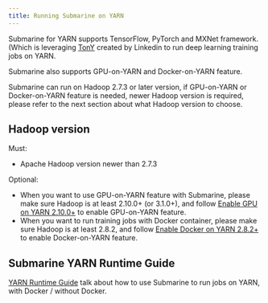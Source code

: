 ```yaml
---
title: Running Submarine on YARN
---
```


<!--
   Licensed to the Apache Software Foundation (ASF) under one or more
   contributor license agreements.  See the NOTICE file distributed with
   this work for additional information regarding copyright ownership.
   The ASF licenses this file to You under the Apache License, Version 2.0
   (the "License"); you may not use this file except in compliance with
   the License.  You may obtain a copy of the License at
   http://www.apache.org/licenses/LICENSE-2.0
   Unless required by applicable law or agreed to in writing, software
   distributed under the License is distributed on an "AS IS" BASIS,
   WITHOUT WARRANTIES OR CONDITIONS OF ANY KIND, either express or implied.
   See the License for the specific language governing permissions and
   limitations under the License.
-->

Submarine for YARN supports TensorFlow, PyTorch and MXNet framework. (Which is leveraging [TonY](https://github.com/linkedin/TonY) created by Linkedin to run deep learning training jobs on YARN.

Submarine also supports GPU-on-YARN and Docker-on-YARN feature.

Submarine can run on Hadoop 2.7.3 or later version, if GPU-on-YARN or Docker-on-YARN feature is needed, newer Hadoop version is required, please refer to the next section about what Hadoop version to choose.

## Hadoop version

Must:

- Apache Hadoop version newer than 2.7.3

Optional:

- When you want to use GPU-on-YARN feature with Submarine, please make sure Hadoop is at least 2.10.0+ (or 3.1.0+), and follow [Enable GPU on YARN 2.10.0+](https://hadoop.apache.org/docs/r2.10.0/hadoop-yarn/hadoop-yarn-site/UsingGpus.html) to enable GPU-on-YARN feature.
- When you want to run training jobs with Docker container, please make sure Hadoop is at least 2.8.2, and follow [Enable Docker on YARN 2.8.2+](https://hadoop.apache.org/docs/r2.8.2/hadoop-yarn/hadoop-yarn-site/DockerContainers.html) to enable Docker-on-YARN feature.

## Submarine YARN Runtime Guide

[YARN Runtime Guide](../../userDocs/yarn/YARNRuntimeGuide) talk about how to use Submarine to run jobs on YARN, with Docker / without Docker.
